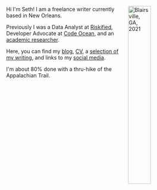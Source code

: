 Hi I'm Seth! <img align="right" src="/./_index_files/homepage-photos/YHITW-face.JPG" alt="Blairsville, GA, 2021" width="35%" height="35%"/> I am a freelance writer currently based in New Orleans.

Previously I was a Data Analyst at [Riskified](https://www.riskified.com/), Developer Advocate at [Code Ocean](https://codeocean.com/), and an [academic researcher](https://scholar.google.com/citations?user=66CRLeoAAAAJ&hl=en).

Here, you can find my [blog](/blog), [CV](/files/cv.pdf), a [selection of my writing](/projects), and links to my [social media](/other-selves).

I'm about 80% done with a thru-hike of the Appalachian Trail.

